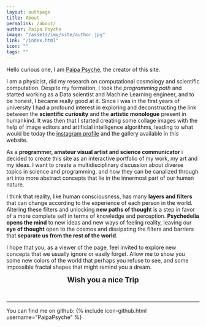 ```yaml
---
layout: authpage
title: About
permalink: /about/
author: Paipa Psyche
image: "/assets/img/site/author.jpg"
link: "/index.html"
icon: ""
tags: ""
---
```

Hello curious one, I am <abbr title="David Paipa">Paipa Psyche</abbr>, the creator of this site.

I am a physicist, did my research on computational cosmology and scientific computation. Despite my formation, I took the *programming path* and started working as a Data scientist and Machine Learning engineer, and to be honest, I became really good at it. Since I was in the first years of university I had a profound interest in exploring and deconstructing the link between the **scientific curiosity** and the **artistic monologue** present in humankind. It was then that I started creating some collage images with the help of image editors and artificial intelligence algorithms, leading to what would be today the <a href="https://www.instagram.com/penrose_trip/" target="_blank">instagram profile</a> and the gallery available in this website.

As a **programmer, amateur visual artist and science communicator** i decided to create this site as an interactive portfolio of my work, my art and my ideas. I want to create a multidisciplinary discussion about diverse topics in science and programming, and how they can be canalized through art into more abstract concepts that lie in the innermost part of our human nature.  

I think that reality, like human consciousness, has many **layers and filters** that can change according to the experience of each person in the world. Altering these filters and unlocking **new paths of though**t is a step in favor of a more complete self in terms of knowledge and perception. **Psychedelia opens the mind** to new ideas and new ways of feeling reality, leaving our **eye of thought** open to the cosmos and dissipating the filters and barriers that **separate us from the rest of the world**.

I hope that you, as a viewer of the page, feel invited to explore new concepts that we usually ignore or easily forget. Allow me to show you some new colors of the world that perhaps you refuse to see, and some impossible fractal shapes that might remind you a dream.

<div class="special-ad" align="center" >

<b style="font-size:19px">Wish you a nice Trip</b>
</div>

<br>








<hr style="border-color:grey;"/>
You can find me on github:
{% include icon-github.html username="PaipaPsyche" %}
